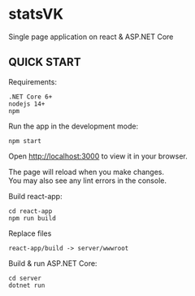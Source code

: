 statsVK
=======
Single page application on react & ASP.NET Core

QUICK START
-----------

Requirements:
  
	.NET Core 6+
  	nodejs 14+
  	npm

Run the app in the development mode:

	npm start

Open [http://localhost:3000](http://localhost:3000) to view it in your browser.

The page will reload when you make changes.\
You may also see any lint errors in the console.


Build react-app:

	cd react-app
	npm run build
	
Replace files
	
	react-app/build -> server/wwwroot

Build & run ASP.NET Core:

 	cd server
  	dotnet run
